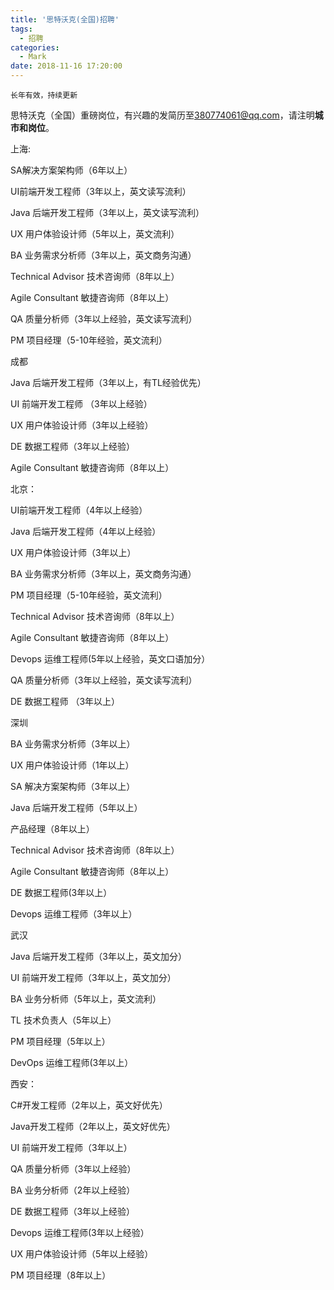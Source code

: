 ```yaml
---
title: '思特沃克(全国)招聘'
tags:
  - 招聘
categories:
  - Mark
date: 2018-11-16 17:20:00
---
```

```
长年有效，持续更新
```

思特沃克（全国）重磅岗位，有兴趣的发简历至<380774061@qq.com>，请注明**城市和岗位**。

上海:

SA解决方案架构师（6年以上）

UI前端开发工程师（3年以上，英文读写流利）

Java 后端开发工程师（3年以上，英文读写流利）

UX 用户体验设计师（5年以上，英文流利）

BA 业务需求分析师（3年以上，英文商务沟通）

Technical Advisor 技术咨询师（8年以上）

Agile Consultant 敏捷咨询师（8年以上）

QA 质量分析师（3年以上经验，英文读写流利）

PM 项目经理（5-10年经验，英文流利）

成都

Java 后端开发工程师（3年以上，有TL经验优先）

UI 前端开发工程师 （3年以上经验）

UX 用户体验设计师（3年以上经验）

DE 数据工程师（3年以上经验）

Agile Consultant 敏捷咨询师（8年以上）

北京：

UI前端开发工程师（4年以上经验）

Java 后端开发工程师（4年以上经验）

UX 用户体验设计师（3年以上）

BA 业务需求分析师（3年以上，英文商务沟通）

PM 项目经理（5-10年经验，英文流利）

Technical Advisor 技术咨询师（8年以上）

Agile Consultant 敏捷咨询师（8年以上）

Devops 运维工程师(5年以上经验，英文口语加分）

QA 质量分析师（3年以上经验，英文读写流利）

DE 数据工程师 （3年以上）

深圳

BA 业务需求分析师（3年以上）

UX 用户体验设计师（1年以上）

SA 解决方案架构师（3年以上）

Java 后端开发工程师（5年以上）

产品经理（8年以上）

Technical Advisor 技术咨询师（8年以上）

Agile Consultant 敏捷咨询师（8年以上） 

DE 数据工程师(3年以上）

Devops 运维工程师（3年以上）

武汉

Java 后端开发工程师（3年以上，英文加分）

UI 前端开发工程师（3年以上，英文加分）

BA 业务分析师（5年以上，英文流利）

TL 技术负责人（5年以上）

PM 项目经理（5年以上）

DevOps 运维工程师(3年以上）

西安：

C#开发工程师（2年以上，英文好优先）

Java开发工程师（2年以上，英文好优先）

UI 前端开发工程师（3年以上）

QA 质量分析师（3年以上经验）

BA 业务分析师（2年以上经验）

DE 数据工程师（3年以上经验）

Devops 运维工程师(3年以上经验）

UX 用户体验设计师（5年以上经验）

PM 项目经理（8年以上）